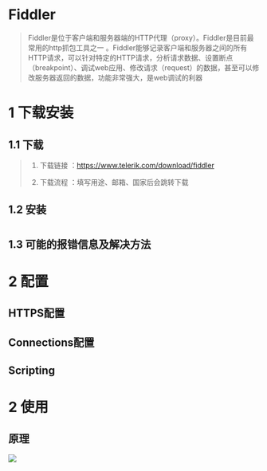 # Fiddler

> Fiddler是位于客户端和服务器端的HTTP代理（proxy）。Fiddler是目前最常用的http抓包工具之一 。Fiddler能够记录客户端和服务器之间的所有 HTTP请求，可以针对特定的HTTP请求，分析请求数据、设置断点（breakpoint）、调试web应用、修改请求（request）的数据，甚至可以修改服务器返回的数据，功能非常强大，是web调试的利器

# 1 下载安装

## 1.1 下载

> 1. 下载链接 ：https://www.telerik.com/download/fiddler
> 
> 2. 下载流程 ：填写用途、邮箱、国家后会跳转下载

## 1.2 安装

# 

## 1.3 可能的报错信息及解决方法

# 2 配置

## HTTPS配置

## Connections配置

## Scripting

# 2 使用

## 原理

![](https://pic2.zhimg.com/80/v2-f0646108d9572dbbc52c940ca796cd8d_720w.jpg)

